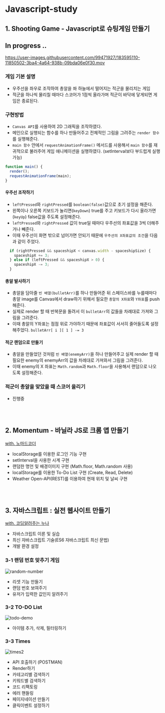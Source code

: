 # Javascript-study

## 1. Shooting Game - Javascript로 슈팅게임 만들기
## In progress ..
https://user-images.githubusercontent.com/99471927/183595110-11850502-3ba4-4a64-938b-09bda06e0f30.mov

### 게임 기본 설명
- 우주선을 좌우로 조작하여 총알을 쏴 하늘에서 떨어지는 적군을 물리치는 게임
- 적군을 하나씩 물리칠 때마다 스코어가 1점씩 올라가며 적군이 바닥에 닿게되면 게임은 종료된다.

### 구현방법
- `Canvas API`를 사용하여 2D 그래픽을 조작하였다.
- 메인으로 실행되는 함수를 하나 만들어주고 전체적인 그림을 그려주는 `render 함수`를 실행해준다. 
- `main 함수` 안에서 `requestAnimationFrame()` 메서드를 사용해서 `main 함수`를 재귀적으로 불러주어 게임 애니메이션을 실행하였다. (setInterval보다 부드럽게 실행 가능)

```javascript
function main() {
  render();
  requestAnimationFrame(main);
}
```

#### 우주선 조작하기
- `leftPressed`와 `rightPressed`를 `boolean(false)`값으로 초기 설정을 해준다.
- 왼쪽이나 오른쪽 키보드가 눌리면(`keyDown`) true를 주고 키보드가 다시 올라가면(`keyUp`) false값을 주도록 설정해준다.
- `leftPressed`와 `rightPressed` 값이 true일 때마다 우주선의 좌표값을 3씩 더해주거나 빼준다.
- 이때 우주선이 화면 밖으로 넘어가면 안되기 때문에 `우주선의 X좌표값의 조건`을 다음과 같이 주었다.
```javascript
  if (rightPressed && spaceshipX < canvas.width - spaceshipSize) {
    spaceshipX += 3;
  } else if (leftPressed && spaceshipX > 0) {
    spaceshipX -= 3;
  }
```

#### 총알 발사하기
- 총알을 담아줄 `빈 배열(bulletArr)`를 하나 만들어준 뒤 스페이스바를 누를때마다 총알 image를 Canvas에서 draw하기 위해서 필요한 `총알의 X좌표`와 `Y좌표`를 push 해준다.
- 실제로 render 할 때 반복문을 돌려서 이 `bulletArr`의 값들을 차례대로 가져와 그림을 그려준다.
- 이때 총알의 Y좌표는 점점 위로 가야하기 때문에 좌표값이 서서히 줄어들도록 설정해주었다. `bulletArr[ i ][ 1 ] -= 3`

#### 적군 랜덤으로 만들기
- 총알을 만들었던 것처럼 `빈 배열(enemyArr)`을 하나 만들어주고 실제 render 할 때 필요한 enemy의 enemyArr의 값을 차례대로 가져와서 그림을 그려준다.
- 이때 enemy의 X 좌표는 `Math.random`과 `Math.floor`을 사용해서 랜덤으로 나오도록 설정해준다. 

### 적군이 총알을 맞았을 때 스코어 올리기
- 진행중

<br/><br/>
## 2. Momentum - 바닐라 JS로 크롬 앱 만들기
[with. 노마드코더](https://nomadcoders.co/javascript-for-beginners/lobby)
- localStorage를 이용한 로그인 기능 구현
- setInterval을 사용한 시계 구현
- 랜덤한 명언 및 배경이미지 구현 (Math.floor, Math.random 사용)
- localStorage를 이용한 To-Do List 구현 (Create, Read, Delete)
- Weather Open-API(REST)를 이용하여 현재 위치 및 날씨 구현

<br/><br/>

## 3. 자바스크립트 : 실전 웹사이트 만들기
[with. 코딩알려주는 누나](https://codingnoona.thinkific.com/courses/2)

- 자바스크립트 이론 및 실습
- 최신 자바스크립트 기술(ES6 자바스크립트 최신 문법)
- 개발 환경 설정



### 3-1 랜덤 번호 맞추기 게임  
![random-number](https://user-images.githubusercontent.com/99471927/179057037-b3529c4e-fb41-449e-ab66-e959199edf41.gif)

- 리셋 기능 만들기
- 랜덤 번호 보여주기
- 유저가 입력한 값인지 알려주기 

### 3-2 TO-DO List
![todo-demo](https://user-images.githubusercontent.com/99471927/179057157-d1184e68-2b16-4e03-8e0d-efb302adef5b.gif)

- 아이템 추가, 삭제, 필터링하기

### 3-3 Times

![times2](https://user-images.githubusercontent.com/99471927/179064649-18b8be29-6370-45c4-aa43-1b7cbd0e8c87.gif)



- API 호출하기 (POSTMAN)
- Render하기
- 카테고리별 검색하기
- 키워드별 검색하기
- 코드 리팩토링
- 에러 핸들링
- 페이지네이션 만들기
- 클릭이벤트 설정하기


